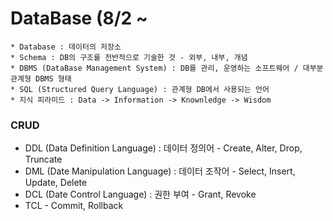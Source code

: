 # DataBase (8/2 ~
```
* Database : 데이터의 저장소
* Schema : DB의 구조를 전반적으로 기술한 것 - 외부, 내부, 개념
* DBMS (DataBase Management System) : DB를 관리, 운영하는 소프트웨어 / 대부분 관계형 DBMS 형태  
* SQL (Structured Query Language) : 관계형 DB에서 사용되는 언어
* 지식 피라미드 : Data -> Information -> Knownledge -> Wisdom
```
### CRUD
* DDL (Data Definition Language) : 데이터 정의어 - Create, Alter, Drop, Truncate
* DML (Date Manipulation Language) : 데이터 조작어 - Select, Insert, Update, Delete
* DCL (Date Control Language) : 권한 부여 - Grant, Revoke
* TCL - Commit, Rollback
